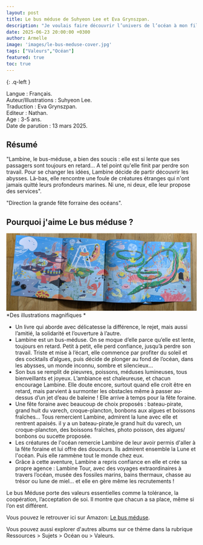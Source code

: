 ```yaml
---
layout: post
title: Le bus méduse de Suhyeon Lee et Eva Grynszpan.
description: "Je voulais faire découvrir l’univers de l’océan à mon fils, et j’ai été touchée par les belles valeurs que ce livre transmet : il aborde avec douceur la différence, le rejet, mais aussi l’amitié, la solidarité et l’ouverture à l’autre."
date: 2025-06-23 20:00:00 +0300
author: Armelle
image: 'images/le-bus-meduse-cover.jpg'
tags: ["Valeurs","Océan"]
featured: true
toc: true
---
```


{: .q-left }

Langue : Français.      
Auteur/Illustrations : Suhyeon Lee.  
Traduction : Eva Grynszpan.        
Editeur : Nathan.           
Age :  3-5 ans.           
Date de parution : 13 mars 2025.   

## Résumé

"Lambine, le bus-méduse, a bien des soucis : elle est si lente que ses passagers sont toujours en retard... A tel point qu'elle finit par perdre son travail. Pour se changer les idées, Lambine décide de partir découvrir les abysses. Là-bas, elle rencontre une foule de créatures étranges qui n'ont jamais quitté leurs profondeurs marines. Ni une, ni deux, elle leur propose des services".

"Direction la grande fête forraine des océans".

## Pourquoi j'aime Le bus méduse ? 

![Des illustrations magnifiques](images/le-bus-meduse-int.jpg)
*Des illustrations magnifiques *
- Un livre qui aborde avec délicatesse la différence, le rejet, mais aussi l’amitié, la solidarité et l’ouverture à l’autre.
- Lambine est un bus-méduse. On se moque d’elle parce qu’elle est lente, toujours en retard. Petit à petit, elle perd confiance, jusqu’à perdre son travail. Triste et mise à l’écart, elle commence par profiter du soleil et des cocktails d’algues, puis décide de plonger au fond de l’océan, dans les abysses, un monde inconnu, sombre et silencieux…
- Son bus se remplit de pieuvres, poissons, méduses lumineuses, tous bienveillants et joyeux. L’ambiance est chaleureuse, et chacun encourage Lambine. Elle doute encore, surtout quand elle croit être en retard, mais parvient à surmonter les obstacles même à passer au-dessus d’un jet d’eau de baleine ! Elle arrive à temps pour la fête foraine.
-  Une fête foraine avec beaucoup de choix proposés : bateau-pirate, grand huit du varech, croque-plancton, bonbons aux algues et boissons fraîches… Tous remercient Lambine, admirent la lune avec elle et rentrent apaisés. il y a un bateau-pirate,le grand huit du varech, un croque-plancton, des boissons fraîches, photo poisson, des algues/ bonbons ou sucette proposée.
- Les créatures de l'océan remercie Lambine de leur avoir permis d'aller à la fête foraine et lui offre des douceurs.  Ils admirent ensemble la Lune et l'océan. Puis elle rammène tout le monde chez eux.
- Grâce à cette aventure, Lambine a repris confiance en elle et crée sa propre agence : Lambine Tour, avec des voyages extraordinaires à travers l’océan, musée des fossiles marins, bains thermaux, chasse au trésor ou lune de miel… et elle en gère même les recrutements !

Le bus Méduse porte des valeurs essentielles comme la tolérance, la coopération, l’acceptation de soi. Il montre que chacun a sa place, même si l’on est différent. 

Vous pouvez le retrouver ici sur Amazon: [Le bus méduse](https://amzn.to/4eUFHPL). 

Vous pouvez aussi explorer d'autres albums sur ce thème dans la rubrique Ressources > Sujets > Océan ou > Valeurs.